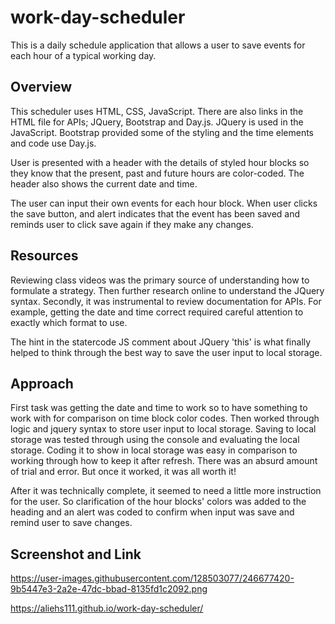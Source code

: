 # work-day-scheduler
This is a daily schedule application that allows a user to save events for each hour of a typical working day.

## Overview

This scheduler uses HTML, CSS, JavaScript. There are also links in the HTML file for APIs; JQuery, Bootstrap and Day.js.  JQuery is used in the JavaScript.  Bootstrap provided some of the styling and the time elements and code use Day.js.

User is presented with a header with the details of styled hour blocks so they know that the present, past and future hours are color-coded.  The header also shows the current date and time.

The user can input their own events for each hour block.  When user clicks the save button, and alert indicates that the event has been saved and reminds user to click save again if they make any changes.

## Resources

Reviewing class videos was the primary source of understanding how to formulate a strategy.  Then further research online to understand the JQuery syntax. Secondly, it was instrumental to review documentation for APIs. For example, getting the date and time correct required careful attention to exactly which format to use.

The hint in the statercode JS comment about JQuery 'this' is what finally helped to think through the best way to save the user input to local storage. 

## Approach

First task was getting the date and time to work so to have something to work with for comparison on time block color codes.  Then worked through logic and jquery syntax to store user input to local storage.  Saving to local storage was tested through using the console and evaluating the local storage.  Coding it to show in local storage was easy in comparison to working through how to keep it after refresh.  There was an absurd amount of trial and error.  But once it worked, it was all worth it!

After it was technically complete, it seemed to need a little more instruction for the user.  So clarification of the hour blocks' colors was added to the heading and an alert was coded to confirm when input was save and remind user to save changes.

## Screenshot and Link 
https://user-images.githubusercontent.com/128503077/246677420-9b5447e3-2a2e-47dc-bbad-8135fd1c2092.png


https://aliehs111.github.io/work-day-scheduler/
